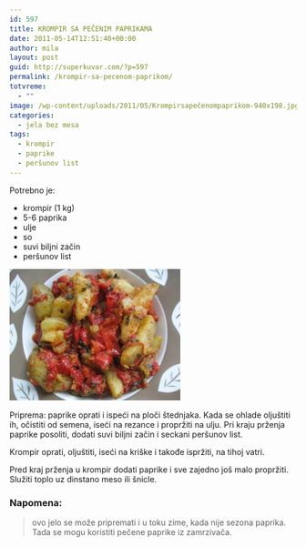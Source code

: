 ```yaml
---
id: 597
title: KROMPIR SA PEČENIM PAPRIKAMA
date: 2011-05-14T12:51:40+00:00
author: mila
layout: post
guid: http://superkuvar.com/?p=597
permalink: /krompir-sa-pecenom-paprikom/
totvreme:
  - ""
image: /wp-content/uploads/2011/05/Krompirsapečenompaprikom-940x198.jpg
categories:
  - jela bez mesa
tags:
  - krompir
  - paprike
  - peršunov list
---
```

Potrebno je:

  * krompir (1 kg)
  * 5-6 paprika
  * ulje
  * so
  * suvi biljni začin
  * peršunov list

<img class="alignnone size-medium wp-image-3415" title="Krompirsapečenompaprikom" src="/wp-content/uploads/2011/05/Krompirsapečenompaprikom-e1339247786355-300x231.jpg" alt="" width="300" height="231" /> 

Priprema: paprike oprati i ispeći na ploči štednjaka. Kada se ohlade oljuštiti ih, očistiti od semena, iseći na rezance i propržiti na ulju. Pri kraju prženja paprike posoliti, dodati suvi biljni začin i seckani peršunov list.

Krompir oprati, oljuštiti, iseći na kriške i takođe ispržiti, na tihoj vatri.

Pred kraj prženja u krompir dodati paprike i sve zajedno još malo propržiti. Služiti toplo uz dinstano meso ili šnicle.

### Napomena:
> ovo jelo se može pripremati i u toku zime, kada nije sezona paprika. Tada se mogu koristiti pečene paprike iz zamrzivača.